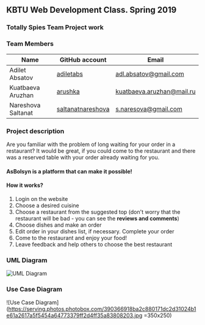 ## KBTU Web Development Class. Spring 2019

### Totally Spies Team Project work

### Team Members
| Name | GitHub account | Email |
| --- | --- | --- |
| Adilet Absatov | [adiletabs](https://github.com/adiletabs/) | adl.absatov@gmail.com |
| Kuatbaeva Aruzhan | [arushka](https://github.com/arushka) | kuatbaeva.aruzhan@mail.ru |
| Nareshova Saltanat | [saltanatnareshova](https://github.com/saltanatnareshova) | s.naresova@gmail.com |

### Project description

Are you familiar with the problem of long waiting for your order in a restaurant? It would be great, if you could come to the restaurant and there was a reserved table with your order already waiting for you.

#### AsBolsyn is a platform that can make it possible! 

#### How it works?

1. Login on the website
2. Choose a desired cuisine
3. Choose a restaurant from the suggested top (don't worry that the restaurant will be bad - you can see the **reviews and comments**)
4. Choose dishes and make an order 
5. Edit order in your dishes list, if necessary. Complete your order
5. Come to the restaurant and enjoy your food!
6. Leave feedback and help others to choose the best restaurant

### UML Diagram
![UML Diagram](https://serving.photos.photobox.com/61316741c0d907ff25c3c0dac8418a25ade2ad256a1bf1d6338174464e29e60c1db9be54.jpg)

### Use Case Diagram
![Use Case Diagram](https://serving.photos.photobox.com/390366918ba2c880171dc2d31024b1e61a2617a5f5454a64773379ff2d4ff35a83808203.jpg =350x250)
